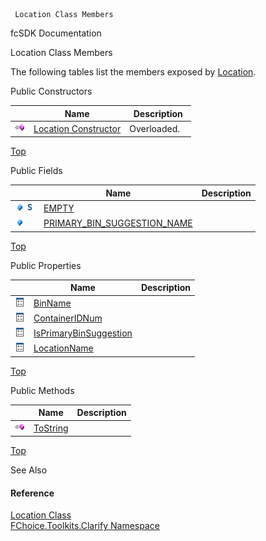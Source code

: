 ﻿     Location Class Members                                                   

fcSDK Documentation

Location Class Members

The following tables list the members exposed by [Location](FChoice.Toolkits.Clarify~FChoice.Toolkits.Clarify.Location.md).

Public Constructors

|   | Name | Description |
| --- | --- | --- |
| ![Public Constructor](dotnetimages/publicConstructor.png) | [Location Constructor](FChoice.Toolkits.Clarify~FChoice.Toolkits.Clarify.Location~_ctor.md) | Overloaded.    |

[Top](#top)

Public Fields

|   | Name | Description |
| --- | --- | --- |
| ![Public Field](dotnetimages/publicField.png)![static (Shared in Visual Basic)](dotnetimages/static.png) | [EMPTY](FChoice.Toolkits.Clarify~FChoice.Toolkits.Clarify.Location~EMPTY.md) |   |
| ![Public Field](dotnetimages/publicField.png) | [PRIMARY_BIN_SUGGESTION_NAME](FChoice.Toolkits.Clarify~FChoice.Toolkits.Clarify.Location~PRIMARY_BIN_SUGGESTION_NAME.md) |   |

[Top](#top)

Public Properties

|   | Name | Description |
| --- | --- | --- |
| ![Public Property](dotnetimages/publicProperty.png) | [BinName](FChoice.Toolkits.Clarify~FChoice.Toolkits.Clarify.Location~BinName.md) |   |
| ![Public Property](dotnetimages/publicProperty.png) | [ContainerIDNum](FChoice.Toolkits.Clarify~FChoice.Toolkits.Clarify.Location~ContainerIDNum.md) |   |
| ![Public Property](dotnetimages/publicProperty.png) | [IsPrimaryBinSuggestion](FChoice.Toolkits.Clarify~FChoice.Toolkits.Clarify.Location~IsPrimaryBinSuggestion.md) |   |
| ![Public Property](dotnetimages/publicProperty.png) | [LocationName](FChoice.Toolkits.Clarify~FChoice.Toolkits.Clarify.Location~LocationName.md) |   |

[Top](#top)

Public Methods

|   | Name | Description |
| --- | --- | --- |
| ![Public Method](dotnetimages/publicMethod.png) | [ToString](FChoice.Toolkits.Clarify~FChoice.Toolkits.Clarify.Location~ToString.md) |   |

[Top](#top)

See Also

#### Reference

[Location Class](FChoice.Toolkits.Clarify~FChoice.Toolkits.Clarify.Location.md)  
[FChoice.Toolkits.Clarify Namespace](FChoice.Toolkits.Clarify~FChoice.Toolkits.Clarify_namespace.md)